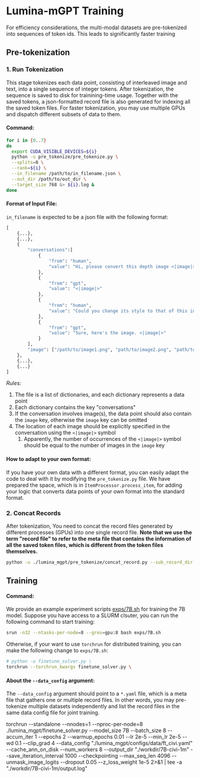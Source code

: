 # Lumina-mGPT Training

For efficiency considerations, the multi-modal datasets are pre-tokenized into sequences of token ids. This leads to significantly faster training

## Pre-tokenization


### 1. Run Tokenization

This stage tokenizes each data point, consisting of interleaved image and text, into a single sequence of integer tokens. After tokenization, the sequence is saved to disk for trainining-time usage. Together with the saved tokens, a json-formatted record file is also generated for indexing all the saved token files. For faster tokenization, you may use multiple GPUs and dispatch different subsets of data to them.

#### Command:

```bash
for i in {0..7}
do
  export CUDA_VISIBLE_DEVICES=${i}
  python -u pre_tokenize/pre_tokenize.py \
  --splits=8 \
  --rank=${i} \
  --in_filename /path/to/in_filename.json \
  --out_dir /path/to/out_dir \
  --target_size 768 &> ${i}.log &
done
```

#### Format of Input File:

`in_filename` is expected to be a json file with the following format:
```python
[
    {...},
    {...},
    {
        "conversations":[
            {
                "from": "human",
                "value": "Hi, please convert this depth image <|image|> to a color image"
            },
            {
                "from": "gpt",
                "value": "<|image|>"
            },
            {
                "from": "human",
                "value": "Could you change its style to that of this image? <|image|>"
            },
            {
                "from": "gpt",
                "value": "Sure, here's the image. <|image|>"
            }
        ],
        "image": ["/path/to/image1.png", "path/to/image2.png", "path/to/image3.png", "path/to/image4.png"]
    },
    {...},
    {...}
]
```

*Rules:*

1. The file is a list of dictionaries, and each dictionary represents a data point
2. Each dictionary contains the key "conversations"
3. If the conversation involves image(s), the data point should also contain the `image` key, otherwise the `image` key can be omitted
4. The location of each image should be explicitly specified in the conversation using the `<|image|>` symbol
   1. Apparently, the number of occurrences of the `<|image|>` symbol should be equal to the number of images in the `image` key


#### How to adapt to your own format:

If you have your own data with a different format, you can easily adapt the code to deal with it by modifying the `pre_tokenize.py` file.
We have prepared the space, which is in `ItemProcessor.process_item`, for adding your logic that converts data points of your own format into the standard format.

### 2. Concat Records

After tokenization, You need to concat the record files generated by different processes (GPUs) into one single record file.
**Note that we use the term "record file" to refer to the meta file that contains the information of all the saved token files,
which is different from the token files themselves.**

```bash
python -u ./lumina_mgpt/pre_tokenize/concat_record.py --sub_record_dir ./data/civitai/mgpt_format --save_path ./data/civitai/mgpt_format/record.json
```

## Training

#### Command:
We provide an example experiment scripts [exps/7B.sh](exps/7B.sh) for training the 7B model. Suppose you have access to a SLURM clsuter, you can run the following command to start training:

```bash
srun -n32 --ntasks-per-node=8 --gres=gpu:8 bash exps/7B.sh
```

Otherwise, if your want to use `torchrun` for distributed training, you can make the following change to `exps/7B.sh`:
```bash
# python -u finetune_solver.py \
torchrun --torchrun_kwargs finetune_solver.py \
```

#### About the `--data_config` argument:
The ``--data_config`` argument should point to a `*.yaml` file, which is a meta file that gathers one or multiple record files.
In other words, you may pre-tokenize multiple datasets independently and list the record files in the same data config file
for joint training.



torchrun --standalone --nnodes=1 --nproc-per-node=8 ./lumina_mgpt/finetune_solver.py  --model_size 7B --batch_size 8 --accum_iter 1 --epochs 2 --warmup_epochs 0.01 --lr 2e-5 --min_lr 2e-5 --wd 0.1 --clip_grad 4 --data_config "./lumina_mgpt/configs/data/ft_civi.yaml" --cache_ann_on_disk --num_workers 8 --output_dir "./workdir/7B-civi-1m" --save_iteration_interval 1000 --checkpointing --max_seq_len 4096 --unmask_image_logits --dropout 0.05 --z_loss_weight 1e-5  2>&1 | tee -a "./workdir/7B-civi-1m/output.log"